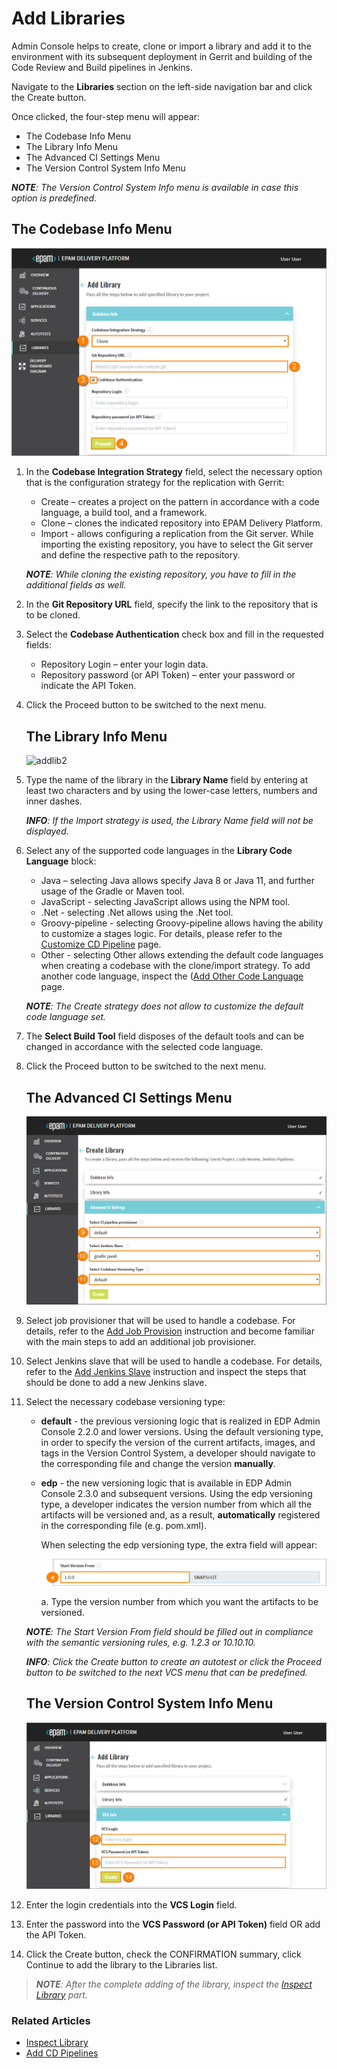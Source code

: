 # Add Libraries

Admin Console helps to create, clone or import a library and add it to the environment with its subsequent deployment in Gerrit and building of the Code Review and Build pipelines in Jenkins. 

Navigate to the **Libraries** section on the left-side navigation bar and click the Create button.

Once clicked, the four-step menu will appear:

* The Codebase Info Menu
* The Library Info Menu
* The Advanced CI Settings Menu
* The Version Control System Info Menu

_**NOTE**: The Version Control System Info menu is available in case this option is predefined._

## The Codebase Info Menu

![addlib1](../readme-resource/addlib1.png "addlib1")

1. In the **Codebase Integration Strategy** field, select the necessary option that is the configuration strategy for the replication with Gerrit:
    - Create – creates a project on the pattern in accordance with a code language, a build tool, and a framework.
    - Clone – clones the indicated repository into EPAM Delivery Platform.
    - Import - allows configuring a replication from the Git server. While importing the existing repository, you have to select the Git server and define the respective path to the repository.

    _**NOTE**: While cloning the existing repository, you have to fill in the additional fields as well._

2. In the **Git Repository URL** field, specify the link to the repository that is to be cloned.
3. Select the **Codebase Authentication** check box and fill in the requested fields:
    - Repository Login – enter your login data.
    - Repository password (or API Token) – enter your password or indicate the API Token.
4. Click the Proceed button to be switched to the next menu.

    ## The Library Info Menu

    ![addlib2](../readme-resource/addlib2.png "addlib2")

5. Type the name of the library in the **Library Name** field by entering at least two characters and by using the lower-case letters, numbers and inner dashes.

    _**INFO**: If the Import strategy is used, the Library Name field will not be displayed._

6. Select any of the supported code languages in the **Library Code Language** block:

    - Java – selecting Java allows specify Java 8 or Java 11, and further usage of the Gradle or Maven tool.
    - JavaScript - selecting JavaScript allows using the NPM tool.
    - .Net - selecting .Net allows using the .Net tool.
    - Groovy-pipeline - selecting Groovy-pipeline allows having the ability to customize a stages logic. For details, please refer to the [Customize CD Pipeline](https://github.com/epmd-edp/jenkins-operator/blob/master/documentation/customize-deploy-pipeline.md#customize-cd-pipeline) page.
    - Other - selecting Other allows extending the default code languages when creating a codebase with the clone/import strategy. To add another code language, inspect the ([Add Other Code Language](add_other_code_language.md) page.

    _**NOTE**: The Create strategy does not allow to customize the default code language set._

7. The **Select Build Tool** field disposes of the default tools and can be changed in accordance with the selected code language.

8. Click the Proceed button to be switched to the next menu.

    ## The Advanced CI Settings Menu
    
    ![addlib3](../readme-resource/addlib3.png "addlib3")

9. Select job provisioner that will be used to handle a codebase. For details, refer to the [Add Job Provision](https://github.com/epmd-edp/jenkins-operator/blob/master/documentation/add-job-provision.md#add-job-provision) instruction and become familiar with the main steps to add an additional job provisioner.

10. Select Jenkins slave that will be used to handle a codebase. For details, refer to the [Add Jenkins Slave](https://github.com/epmd-edp/jenkins-operator/blob/master/documentation/add-jenkins-slave.md#add-jenkins-slave) instruction and inspect the steps that should be done to add a new Jenkins slave.

11. Select the necessary codebase versioning type:
         
    * **default** - the previous versioning logic that is realized in EDP Admin Console 2.2.0 and lower versions. Using the default versioning type, in order to specify the version of the current artifacts, images, and tags in the Version Control System, a developer should navigate to the corresponding file and change the version **manually**.
          
    * **edp** - the new versioning logic that is available in EDP Admin Console 2.3.0 and subsequent versions. Using the edp versioning type, a developer indicates the version number from which all the artifacts will be versioned and, as a result, **automatically** registered in the corresponding file (e.g. pom.xml). 
         
      When selecting the edp versioning type, the extra field will appear:
             
      ![add-app3_2](../readme-resource/addapp3_2.png "add-app3_2")
         
      a. Type the version number from which you want the artifacts to be versioned.
         
    _**NOTE**: The Start Version From field should be filled out in compliance with the semantic versioning rules, e.g. 1.2.3 or 10.10.10._    
    
    _**INFO**: Click the Create button to create an autotest or click the Proceed button to be switched to the next VCS menu that can be predefined._ 

    ## The Version Control System Info Menu

    ![addlib4](../readme-resource/addlib4.png "addlib4")

12. Enter the login credentials into the **VCS Login** field.
13. Enter the password into the **VCS Password (or API Token)** field OR add the API Token.
14. Click the Create button, check the CONFIRMATION summary, click Continue to add the library to the Libraries list.

> _**NOTE**: After the complete adding of the library, inspect the [Inspect Library](../documentation/inspect_library.md) part._

### Related Articles

* [Inspect Library](../documentation/inspect_library.md)
* [Add CD Pipelines](../documentation/add_CD_pipelines.md)